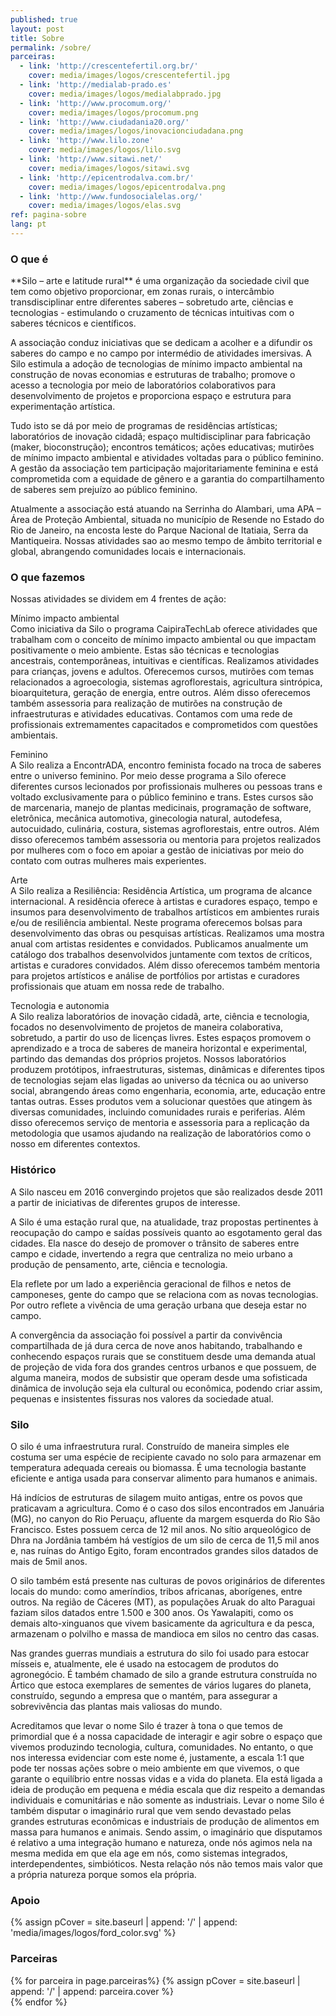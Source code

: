```yaml
---
published: true
layout: post
title: Sobre
permalink: /sobre/
parceiras:
  - link: 'http://crescentefertil.org.br/'
    cover: media/images/logos/crescentefertil.jpg
  - link: 'http://medialab-prado.es'
    cover: media/images/logos/medialabprado.jpg
  - link: 'http://www.procomum.org/'
    cover: media/images/logos/procomum.png
  - link: 'http://www.ciudadania20.org/'
    cover: media/images/logos/inovacionciudadana.png
  - link: 'http://www.lilo.zone'
    cover: media/images/logos/lilo.svg
  - link: 'http://www.sitawi.net/'
    cover: media/images/logos/sitawi.svg
  - link: 'http://epicentrodalva.com.br/'
    cover: media/images/logos/epicentrodalva.png
  - link: 'http://www.fundosocialelas.org/'
    cover: media/images/logos/elas.svg
ref: pagina-sobre
lang: pt
---
```

<div class="about-section-title-wrapper">
  <h3 class="about-section-title" id="o-que-e">O que é</h3>
</div>
**Silo – arte e latitude rural** é uma organização da sociedade civil que tem como objetivo proporcionar, em zonas rurais, o intercâmbio transdisciplinar entre diferentes saberes – sobretudo arte, ciências e tecnologias - estimulando o cruzamento de técnicas intuitivas com o saberes técnicos e científicos.

A associação conduz iniciativas que se dedicam a acolher e a difundir os saberes do campo e no campo por intermédio de atividades imersivas. A Silo estimula a adoção de tecnologias de mínimo impacto ambiental na construção de novas economias e estruturas de trabalho; promove o acesso a tecnologia por meio de laboratórios colaborativos para desenvolvimento de projetos e proporciona espaço e estrutura para experimentação artística.

Tudo isto se dá por meio de programas de residências artísticas; laboratórios de inovação cidadã; espaço multidisciplinar para fabricação (maker, bioconstrução); encontros temáticos; ações educativas; mutirões de mínimo impacto ambiental e atividades voltadas para o público feminino. A gestão da associação tem participação majoritariamente feminina e está comprometida com a equidade de gênero e a garantia do compartilhamento de saberes sem prejuízo ao público feminino.

Atualmente a associação está atuando na Serrinha do Alambari, uma APA – Área de Proteção Ambiental, situada no município de Resende no Estado do Rio de Janeiro, na encosta leste do Parque Nacional de Itatiaia, Serra da Mantiqueira. Nossas atividades sao ao mesmo tempo de âmbito territorial e global, abrangendo comunidades locais e internacionais.

<div class="about-section-title-wrapper">
  <h3 class="about-section-title" id="o-que-fazemos">O que fazemos</h3>
</div>
Nossas atividades se dividem em 4 frentes de ação:

<span class="about-subtitle">Mínimo impacto ambiental</span>  
Como iniciativa da Silo o programa CaipiraTechLab oferece atividades que trabalham com o conceito de mínimo impacto ambiental ou que impactam positivamente o meio ambiente. Estas são técnicas e tecnologias ancestrais, contemporâneas, intuitivas e científicas. Realizamos atividades para crianças, jovens e adultos. Oferecemos cursos, mutirões com temas relacionados a agroecologia, sistemas agroflorestais, agricultura sintrópica, bioarquitetura, geração de energia, entre outros. Além disso oferecemos também assessoria para realização de mutirões na construção de infraestruturas e atividades educativas. Contamos com uma rede de profissionais extremamentes capacitados e comprometidos com questões ambientais.

<span class="about-subtitle">Feminino</span>  
A Silo realiza a EncontrADA,  encontro feminista focado na troca de saberes entre o universo feminino. Por meio desse programa a Silo oferece diferentes cursos lecionados por profissionais mulheres ou pessoas trans e voltado exclusivamente para o público feminino e trans. Estes cursos são de marcenaria, manejo de plantas medicinais, programação de software, eletrônica, mecânica automotiva, ginecologia natural, autodefesa, autocuidado, culinária, costura, sistemas agroflorestais, entre outros. Além disso oferecemos também assessoria ou mentoria para projetos realizados por mulheres com o foco em apoiar a gestão de iniciativas por meio do contato com outras mulheres mais experientes.

<span class="about-subtitle">Arte</span>  
A Silo realiza a Resiliência: Residência Artística, um programa de alcance internacional.  A residência oferece à artistas e curadores espaço, tempo e insumos para desenvolvimento de trabalhos artísticos em ambientes rurais e/ou de resiliência ambiental. Neste programa oferecemos bolsas para desenvolvimento das obras ou pesquisas artísticas. Realizamos uma mostra anual com artistas residentes e convidados. Publicamos anualmente um catálogo dos trabalhos desenvolvidos juntamente com textos de críticos, artistas e curadores convidados. Além disso oferecemos também mentoria para projetos artísticos e análise de portfólios por artistas e curadores profissionais que atuam em nossa rede de trabalho.

<span class="about-subtitle">Tecnologia e autonomia</span>  
A Silo realiza laboratórios de inovação cidadã, arte, ciência e tecnologia, focados no desenvolvimento de projetos de maneira colaborativa, sobretudo, a partir do uso de licenças livres. Estes espaços promovem o aprendizado e a troca de saberes de maneira horizontal e experimental, partindo das demandas dos próprios projetos. Nossos laboratórios produzem protótipos, infraestruturas, sistemas, dinâmicas e diferentes tipos de tecnologias sejam elas ligadas ao universo da técnica ou ao universo social, abrangendo áreas como engenharia, economia, arte, educação entre tantas outras. Esses produtos vem a solucionar questões que atingem  às diversas comunidades, incluindo comunidades rurais e periferias.  Além disso oferecemos serviço de mentoria e assessoria para a replicação da metodologia que usamos ajudando  na realização de laboratórios como o nosso em diferentes contextos.

<div class="about-section-title-wrapper">
  <h3 class="about-section-title" id="historico">Histórico</h3>
</div>
A Silo nasceu em 2016 convergindo projetos que são realizados desde 2011 a partir de iniciativas de diferentes grupos de interesse.

A Silo  é  uma estação rural que, na atualidade, traz propostas pertinentes à reocupação do campo e saídas possíveis quanto ao esgotamento geral das cidades. Ela nasce do desejo de promover o trânsito de saberes entre campo e cidade, invertendo a regra que centraliza no meio urbano a produção de pensamento, arte, ciência e tecnologia.

Ela reflete por um lado a experiência geracional de filhos e netos de camponeses, gente do campo que se relaciona com as novas tecnologias. Por outro reflete a vivência de uma geração urbana que deseja estar no campo.

A convergência da associação foi possível a partir da convivência compartilhada de já dura cerca de nove anos habitando, trabalhando e conhecendo espaços rurais que se constituem desde uma demanda atual de projeção de vida  fora dos grandes centros urbanos e que possuem, de alguma maneira, modos de subsistir que operam desde uma sofisticada dinâmica de involução seja ela cultural ou econômica, podendo criar assim, pequenas e insistentes fissuras nos valores da sociedade atual.

<div class="about-section-title-wrapper">
  <h3 class="about-section-title" id="silo">Silo</h3>
</div>
O silo é uma infraestrutura rural. Construído de maneira simples ele costuma ser uma espécie de recipiente cavado no solo para armazenar em temperatura adequada cereais ou biomassa. É uma tecnologia bastante eficiente e antiga usada para conservar alimento para humanos e animais.

Há indícios de estruturas de silagem muito antigas, entre os povos que praticavam a agricultura. Como é o caso dos silos encontrados em Januária (MG), no canyon do Rio Peruaçu, afluente da margem esquerda do Rio São Francisco. Estes possuem cerca de 12 mil anos. No sítio arqueológico de Dhra na Jordânia também há vestígios de um silo de cerca de 11,5 mil anos e, nas ruínas do Antigo Egito, foram encontrados grandes silos datados de mais de 5mil anos.

O silo também está presente nas culturas de povos originários de diferentes locais do mundo: como ameríndios, tribos africanas, aborígenes, entre outros. Na região de Cáceres (MT), as populações Aruak do alto Paraguai faziam silos datados entre 1.500 e 300 anos. Os Yawalapiti, como os demais alto-xinguanos que vivem basicamente da agricultura e da pesca, armazenam o polvilho e massa de mandioca em silos no centro das casas.

Nas grandes guerras mundiais a estrutura do silo foi usado para estocar mísseis e, atualmente, ele é usado na estocagem de produtos do agronegócio. É também chamado de silo a grande estrutura construída no Ártico que estoca exemplares de sementes de vários lugares do planeta, construído, segundo a empresa que o mantém, para assegurar a sobrevivência das plantas mais valiosas do mundo.

Acreditamos que levar o nome Silo é trazer à tona o que temos de primordial que é a nossa capacidade de interagir e agir sobre o espaço que vivemos produzindo tecnologia, cultura, comunidades. No entanto, o que nos interessa evidenciar com este nome é, justamente, a escala 1:1 que pode ter nossas ações sobre o meio ambiente em que vivemos, o que garante o equilíbrio entre nossas vidas e a vida do planeta. Ela está ligada a ideia de produção em pequena e média escala que diz respeito a demandas individuais e comunitárias e não somente as industriais. Levar o nome Silo é também disputar o imaginário rural que vem sendo devastado pelas grandes estruturas econômicas e industriais de produção de alimentos em massa para humanos e animais. Sendo assim, o imaginário que disputamos é relativo a uma integração humano e natureza, onde nós agimos nela na mesma medida em que ela age em nós, como sistemas integrados, interdependentes, simbióticos. Nesta relação nós não temos mais valor que a própria natureza porque somos ela própria.

<div class="about-section-title-wrapper">
  <h3 class="about-section-title" id="apoio">Apoio</h3>
</div>

 <div class="parceiras-container">
  {% assign pCover = site.baseurl | append: '/' | append: 'media/images/logos/ford_color.svg' %}
  <a href="https://www.fordfoundation.org/" target="_blank">
    <div class="parceira-logo" style="background-image: url('{{ pCover }}');">
    </div>
  </a>
</div>

<div class="about-section-title-wrapper">
  <h3 class="about-section-title" id="parceiras">Parceiras</h3>
</div>

 <div class="parceiras-container">
    {% for parceira in page.parceiras%}
      {% assign pCover = site.baseurl | append: '/' | append: parceira.cover %}
    <a href="{{parceira.link}}" target="_blank">
      <div class="parceira-logo" style="background-image: url('{{ pCover }}');"></div>
    </a>
    {% endfor %}
</div>
